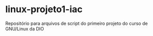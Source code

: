 # linux-projeto1-iac
Repositório para arquivos de script do primeiro projeto do curso de GNU/Linux da DIO
